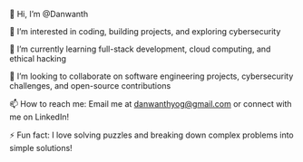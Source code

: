 👋 Hi, I’m @Danwanth


👀 I’m interested in coding, building projects, and exploring cybersecurity


🌱 I’m currently learning full-stack development, cloud computing, and ethical hacking


💞️ I’m looking to collaborate on software engineering projects, cybersecurity challenges, and open-source contributions


📫 How to reach me: Email me at danwanthyog@gmail.com or connect with me on LinkedIn!


⚡ Fun fact: I love solving puzzles and breaking down complex problems into simple solutions!

<!---
Danwanth/Danwanth is a ✨ special ✨ repository because its `README.md` (this file) appears on your GitHub profile.
You can click the Preview link to take a look at your changes.
--->
